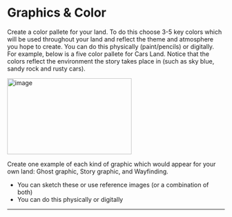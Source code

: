 # Graphics & Color

Create a color pallete for your land. To do this choose 3-5 key colors which will be used throughout your land and reflect the theme and atmosphere you hope to create. You can do this physically (paint/pencils) or digitally.
For example, below is a five color pallete for Cars Land. Notice that the colors reflect the environment the story takes place in (such as sky blue, sandy rock and rusty cars).

<img width="288" height="176" alt="image" src="https://github.com/user-attachments/assets/e4e2515e-4ca4-4b1c-b523-a14f6324968c" />

Create one example of each kind of graphic which would appear for your own land: Ghost graphic, Story graphic, and Wayfinding.

* You can sketch these or use reference images (or a combination of both)
* You can do this physically or digitally

---
